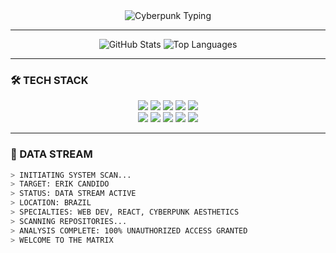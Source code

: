 <div align="center">
  <img src="https://readme-typing-svg.demolab.com?font=Orbitron&weight=800&size=30&duration=4000&pause=1000&color=00FFF7&center=true&vCenter=true&width=900&height=100&lines=⚡+ERIK+CANDIDO+%7C%7C+FRONT-END+DEVELOPER;%5B+WELCOME+TO+MY+DATA+STREAM+%5D;%7C%7C+CODING+IN+THE+SHADOWS+%7C%7C" alt="Cyberpunk Typing" />
</div>

---

<div align="center">
  <img src="https://github-readme-stats.vercel.app/api?username=erikcandido&show_icons=true&theme=radical&bg_color=0a0015&title_color=00FFF7&text_color=FFFFFF&icon_color=FF007F&border_color=8B00FF" alt="GitHub Stats" />
  <img src="https://github-readme-stats.vercel.app/api/top-langs/?username=erikcandido&layout=compact&theme=radical&bg_color=0a0015&title_color=00FFF7&text_color=FFFFFF&border_color=8B00FF" alt="Top Languages" />
</div>

---

### 🛠️ TECH STACK
<div align="center">
  <img src="https://img.shields.io/badge/React-61DAFB?style=for-the-badge&logo=react&logoColor=black" />
  <img src="https://img.shields.io/badge/TypeScript-007ACC?style=for-the-badge&logo=typescript&logoColor=white" />
  <img src="https://img.shields.io/badge/JavaScript-F7DF1E?style=for-the-badge&logo=javascript&logoColor=black" />
  <img src="https://img.shields.io/badge/Python-3776AB?style=for-the-badge&logo=python&logoColor=white" />
  <img src="https://img.shields.io/badge/Node.js-339933?style=for-the-badge&logo=nodedotjs&logoColor=white" />
  <br>
  <img src="https://img.shields.io/badge/Tailwind_CSS-38B2AC?style=for-the-badge&logo=tailwind-css&logoColor=white" />
  <img src="https://img.shields.io/badge/Kotlin-7F52FF?style=for-the-badge&logo=kotlin&logoColor=white" />
  <img src="https://img.shields.io/badge/C%2B%2B-00599C?style=for-the-badge&logo=c%2B%2B&logoColor=white" />
  <img src="https://img.shields.io/badge/HTML5-E34F26?style=for-the-badge&logo=html5&logoColor=white" />
  <img src="https://img.shields.io/badge/CSS3-1572B6?style=for-the-badge&logo=css3&logoColor=white" />
</div>

---

### 📡 DATA STREAM
```bash
> INITIATING SYSTEM SCAN...
> TARGET: ERIK CANDIDO
> STATUS: DATA STREAM ACTIVE
> LOCATION: BRAZIL
> SPECIALTIES: WEB DEV, REACT, CYBERPUNK AESTHETICS
> SCANNING REPOSITORIES...
> ANALYSIS COMPLETE: 100% UNAUTHORIZED ACCESS GRANTED
> WELCOME TO THE MATRIX
